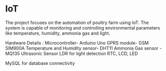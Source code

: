 # IoT
The project focuses on the automation of poultry farm using IoT. The system is capable of monitoring and controlling environmental parameters like temperature, humidity, ammonia gas and light.

Hardware Details :
Microcontroller- Arduino Uno
GPRS module- GSM SIM900A
Temperature and Humidity sensor- DHT11
Ammonia Gas sensor - MQ135
Ultrasonic Sensor
LDR for light detection
RTC, LCD, LED

MySQL for database connectivity

